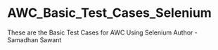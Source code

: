 # AWC_Basic_Test_Cases_Selenium
These are the Basic Test Cases for AWC Using Selenium
Author - Samadhan Sawant
